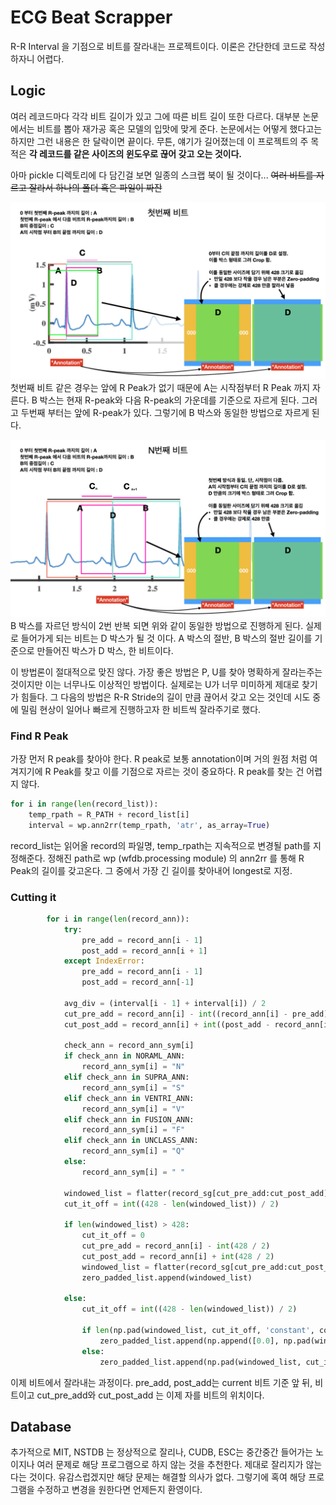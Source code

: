 # ECG Beat Scrapper
R-R Interval 을 기점으로 비트를 잘라내는 프로젝트이다. 이론은 간단한데 코드로 작성하자니 어렵다.

## Logic
여러 레코드마다 각각 비트 길이가 있고 그에 따른 비트 길이 또한 다르다. 대부분 논문에서는 비트를 뽑아 재가공 혹은 모델의 입맛에 맞게 준다. 논문에서는 어떻게 했다고는 하지만 그런 내용은 한 달락이면 끝이다. 무튼, 얘기가 길어졌는데 이 프로젝트의 주 목적은 **각 레코드를 같은 사이즈의 윈도우로 끊어 갖고 오는 것이다.**

아마 pickle 디렉토리에 다 담긴걸 보면 일종의 스크랩 북이 될 것이다... ~~여러 비트를 자르고 잘라서 하나의 폴더 혹은 파일이 짜잔~~

![첫번째 비트 자르는 방법](./docs/fig1.jpeg)
첫번째 비트 같은 경우는 앞에 R Peak가 없기 때문에 A는 시작점부터 R Peak 까지 자른다. B 박스는 현재 R-peak와 다음 R-peak의 가운데를 기준으로 자르게 된다. 그러고 두번째 부터는 앞에 R-peak가 있다. 그렇기에 B 박스와 동일한 방법으로 자르게 된다.

![N번째 비트 자르는 방법](./docs/fig2.jpeg)
B 박스를 자르던 방식이 2번 반복 되면 위와 같이 동일한 방법으로 진행하게 된다. 실제로 들어가게 되는 비트는 D 박스가 될 것 이다. A 박스의 절반, B 박스의 절반 길이를 기준으로 만들어진 박스가 D 박스, 한 비트이다.

이 방법론이 절대적으로 맞진 않다. 가장 좋은 방법은 P, U를 찾아 명확하게 잘라는주는 것이지만 이는 너무나도 이상적인 방법이다. 실제로는 U가 너무 미미하게 제대로 찾기가 힘들다. 그 다음의 방법은 R-R Stride의 길이 만큼 끊어서 갖고 오는 것인데 시도 중에 밀림 현상이 일어나 빠르게 진행하고자 한 비트씩 잘라주기로 했다.

### Find R Peak
가장 먼저 R peak를 찾아야 한다. R peak로 보통 annotation이며 거의 원점 처럼 여겨지기에 R Peak를 찾고 이를 기점으로 자르는 것이 중요하다. R peak를 찾는 건 어렵지 않다.

```python
for i in range(len(record_list)):
    temp_rpath = R_PATH + record_list[i]
    interval = wp.ann2rr(temp_rpath, 'atr', as_array=True)
```

record_list는 읽어올 record의 파일명, temp_rpath는 지속적으로 변경될 path를 지정해준다. 정해진 path로 wp (wfdb.processing module) 의 ann2rr 를 통해 R Peak의 길이를 갖고온다. 그 중에서 가장 긴 길이를 찾아내어 longest로 지정. 

### Cutting it

```python
        for i in range(len(record_ann)):            
            try:
                pre_add = record_ann[i - 1]
                post_add = record_ann[i + 1]
            except IndexError:
                pre_add = record_ann[i - 1]
                post_add = record_ann[-1]

            avg_div = (interval[i - 1] + interval[i]) / 2 
            cut_pre_add = record_ann[i] - int((record_ann[i] - pre_add) / 2)
            cut_post_add = record_ann[i] + int((post_add - record_ann[i]) / 2) 
            
            check_ann = record_ann_sym[i]
            if check_ann in NORAML_ANN:
                record_ann_sym[i] = "N"
            elif check_ann in SUPRA_ANN:
                record_ann_sym[i] = "S"
            elif check_ann in VENTRI_ANN:
                record_ann_sym[i] = "V"
            elif check_ann in FUSION_ANN:
                record_ann_sym[i] = "F"
            elif check_ann in UNCLASS_ANN:
                record_ann_sym[i] = "Q"
            else:
                record_ann_sym[i] = " "
            
            windowed_list = flatter(record_sg[cut_pre_add:cut_post_add])
            cut_it_off = int((428 - len(windowed_list)) / 2)

            if len(windowed_list) > 428: 
                cut_it_off = 0
                cut_pre_add = record_ann[i] - int(428 / 2)
                cut_post_add = record_ann[i] + int(428 / 2) 
                windowed_list = flatter(record_sg[cut_pre_add:cut_post_add])
                zero_padded_list.append(windowed_list)
                
            else:
                cut_it_off = int((428 - len(windowed_list)) / 2)

                if len(np.pad(windowed_list, cut_it_off, 'constant', constant_values=0)) == 427:
                    zero_padded_list.append(np.append([0.0], np.pad(windowed_list, cut_it_off , 'constant', constant_values=0)))
                else:
                    zero_padded_list.append(np.pad(windowed_list, cut_it_off, 'constant', constant_values=0))
```

이제 비트에서 잘라내는 과정이다. pre_add, post_add는 current 비트 기준 앞 뒤, 비트이고 cut_pre_add와 cut_post_add 는 이제 자를 비트의 위치이다.

## Database
추가적으로 MIT, NSTDB 는 정상적으로 잘리나, CUDB, ESC는 중간중간 들어가는 노이지나 여러 문제로 해당 프로그램으로 하지 않는 것을 추천한다. 제대로 잘리지가 않는다는 것이다. 유감스럽겠지만 해당 문제는 해결할 의사가 없다. 그렇기에 혹여 해당 프로그램을 수정하고 변경을 원한다면 언제든지 환영이다.